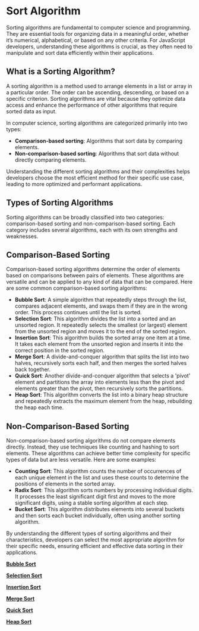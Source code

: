 # Sort Algorithm

Sorting algorithms are fundamental to computer science and programming. They are essential tools for organizing data in a meaningful order, whether it’s numerical, alphabetical, or based on any other criteria. For JavaScript developers, understanding these algorithms is crucial, as they often need to manipulate and sort data efficiently within their applications.

## What is a Sorting Algorithm?

A sorting algorithm is a method used to arrange elements in a list or array in a particular order. The order can be ascending, descending, or based on a specific criterion. Sorting algorithms are vital because they optimize data access and enhance the performance of other algorithms that require sorted data as input.

In computer science, sorting algorithms are categorized primarily into two types:

- **Comparison-based sorting**: Algorithms that sort data by comparing elements.
- **Non-comparison-based sorting**: Algorithms that sort data without directly comparing elements.

Understanding the different sorting algorithms and their complexities helps developers choose the most efficient method for their specific use case, leading to more optimized and performant applications.

## Types of Sorting Algorithms

Sorting algorithms can be broadly classified into two categories: comparison-based sorting and non-comparison-based sorting. Each category includes several algorithms, each with its own strengths and weaknesses.

## Comparison-Based Sorting

Comparison-based sorting algorithms determine the order of elements based on comparisons between pairs of elements. These algorithms are versatile and can be applied to any kind of data that can be compared. Here are some common comparison-based sorting algorithms:

- **Bubble Sort**: A simple algorithm that repeatedly steps through the list, compares adjacent elements, and swaps them if they are in the wrong order. This process continues until the list is sorted.
- **Selection Sort**: This algorithm divides the list into a sorted and an unsorted region. It repeatedly selects the smallest (or largest) element from the unsorted region and moves it to the end of the sorted region.
- **Insertion Sort**: This algorithm builds the sorted array one item at a time. It takes each element from the unsorted region and inserts it into the correct position in the sorted region.
- **Merge Sort**: A divide-and-conquer algorithm that splits the list into two halves, recursively sorts each half, and then merges the sorted halves back together.
- **Quick Sort**: Another divide-and-conquer algorithm that selects a 'pivot' element and partitions the array into elements less than the pivot and elements greater than the pivot, then recursively sorts the partitions.
- **Heap Sort**: This algorithm converts the list into a binary heap structure and repeatedly extracts the maximum element from the heap, rebuilding the heap each time.

## Non-Comparison-Based Sorting

Non-comparison-based sorting algorithms do not compare elements directly. Instead, they use techniques like counting and hashing to sort elements. These algorithms can achieve better time complexity for specific types of data but are less versatile. Here are some examples:

- **Counting Sort**: This algorithm counts the number of occurrences of each unique element in the list and uses these counts to determine the positions of elements in the sorted array.
- **Radix Sort**: This algorithm sorts numbers by processing individual digits. It processes the least significant digit first and moves to the more significant digits, using a stable sorting algorithm at each step.
- **Bucket Sort**: This algorithm distributes elements into several buckets and then sorts each bucket individually, often using another sorting algorithm.

By understanding the different types of sorting algorithms and their characteristics, developers can select the most appropriate algorithm for their specific needs, ensuring efficient and effective data sorting in their applications.

[**Bubble Sort**](Sort%20Algorithm%201b2aeacbb29981e5ac6ed4e975c3d1f7/Bubble%20Sort%201b2aeacbb299813995b2d84fae60df89.md)

[**Selection Sort**](Sort%20Algorithm%201b2aeacbb29981e5ac6ed4e975c3d1f7/Selection%20Sort%201b2aeacbb29981cc904efcd7f1c329aa.md)

[**Insertion Sort**](Sort%20Algorithm%201b2aeacbb29981e5ac6ed4e975c3d1f7/Insertion%20Sort%201b2aeacbb2998134a18bd1e23bbd7442.md)

[**Merge Sort**](Sort%20Algorithm%201b2aeacbb29981e5ac6ed4e975c3d1f7/Merge%20Sort%201b2aeacbb29981438074e828137b3571.md)

[**Quick Sort**](Sort%20Algorithm%201b2aeacbb29981e5ac6ed4e975c3d1f7/Quick%20Sort%201b2aeacbb299819ca0bce15d77c1c3c1.md)

[**Heap Sort**](Sort%20Algorithm%201b2aeacbb29981e5ac6ed4e975c3d1f7/Heap%20Sort%201b2aeacbb29981a480e0d1318a847eba.md)